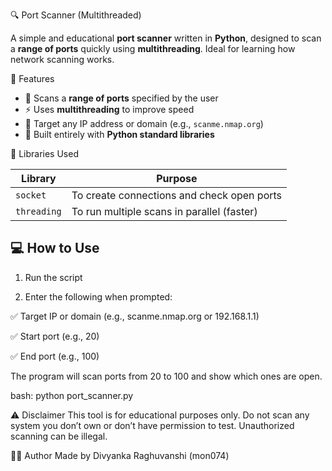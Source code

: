 🔍 Port Scanner (Multithreaded)

A simple and educational **port scanner** written in **Python**, designed to scan a **range of ports** quickly using **multithreading**. Ideal for learning how network scanning works.


🚀 Features

- 📶 Scans a **range of ports** specified by the user
- ⚡ Uses **multithreading** to improve speed
- 🎯 Target any IP address or domain (e.g., `scanme.nmap.org`)
- 🐍 Built entirely with **Python standard libraries**


🧰 Libraries Used

| Library       | Purpose                                      |
|---------------|----------------------------------------------|
| `socket`      | To create connections and check open ports   |
| `threading`   | To run multiple scans in parallel (faster)   |



## 💻 How to Use

1. Run the script

2. Enter the following when prompted:

✅ Target IP or domain (e.g., scanme.nmap.org or 192.168.1.1)

✅ Start port (e.g., 20)

✅ End port (e.g., 100)

The program will scan ports from 20 to 100 and show which ones are open.


bash:
python port_scanner.py

⚠️ Disclaimer
This tool is for educational purposes only.
Do not scan any system you don’t own or don’t have permission to test. Unauthorized scanning can be illegal.

👩‍💻 Author
Made by Divyanka Raghuvanshi (mon074)




